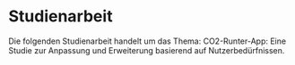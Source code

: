 # Studienarbeit

Die folgenden Studienarbeit handelt um das Thema: CO2-Runter-App: Eine Studie zur Anpassung und Erweiterung basierend auf Nutzerbedürfnissen.
